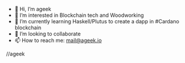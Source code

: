 - 👋 Hi, I’m ageek
- 👀 I’m interested in Blockchain tech and Woodworking
- 🌱 I’m currently learning Haskell/Plutus to create a dapp in #Cardano blockchain 
- 💞️ I’m looking to collaborate
- 📫 How to reach me: mail@ageek.io

//ageek
